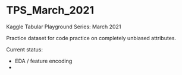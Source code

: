 # TPS_March_2021
Kaggle Tabular Playground Series: March 2021


Practice dataset for code practice on completely unbiased attributes. 


Current status:
- EDA / feature encoding
- 
